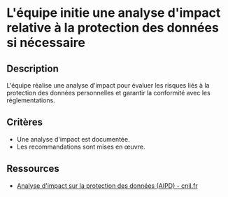 # L'équipe initie une analyse d'impact relative à la protection des données si nécessaire

## Description

L'équipe réalise une analyse d'impact pour évaluer les risques liés à la
protection des données personnelles et garantir la conformité avec les
réglementations.

## Critères

- Une analyse d'impact est documentée.
- Les recommandations sont mises en œuvre.

## Ressources

- [Analyse d'impact sur la protection des données (AIPD) - cnil.fr](https://www.cnil.fr/fr/PIA-privacy-impact-assessment)
